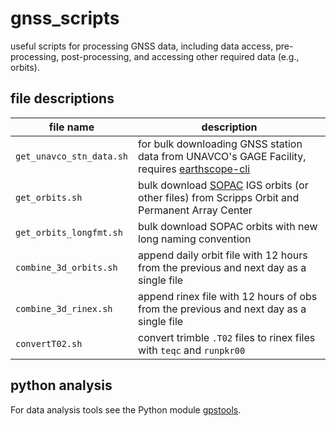 # gnss_scripts
useful scripts for processing GNSS data, including data access, pre-processing, post-processing, and accessing other required data (e.g., orbits).  


## file descriptions

|file name| description|
|---------|------------|
`get_unavco_stn_data.sh` | for bulk downloading GNSS station data from UNAVCO's GAGE Facility, requires [earthscope-cli](https://gitlab.com/earthscope/public/earthscope-cli#Getting_Started) | 
`get_orbits.sh` |bulk download [SOPAC](http://garner.ucsd.edu) IGS orbits (or other files) from Scripps Orbit and Permanent Array Center|  
`get_orbits_longfmt.sh`| bulk download SOPAC orbits with new long naming convention  |
`combine_3d_orbits.sh`| append daily orbit file with 12 hours from the previous and next day as a single file | 
`combine_3d_rinex.sh`| append rinex file with 12 hours of obs from the previous and next day as a single file | 
`convertT02.sh` | convert trimble `.T02` files to rinex files with `teqc` and `runpkr00` |

## python analysis
For data analysis tools see the Python module [gpstools](https://github.com/jzmejia/datatools).
